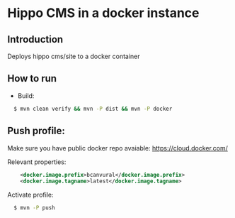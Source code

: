 # Hippo CMS in a docker instance

## Introduction
Deploys hippo cms/site to a docker container

## How to run

* Build:

```bash
  $ mvn clean verify && mvn -P dist && mvn -P docker 
```

## Push profile:
Make sure you have public docker repo avaiable:
https://cloud.docker.com/

Relevant properties:
```xml
    <docker.image.prefix>bcanvural</docker.image.prefix>
    <docker.image.tagname>latest</docker.image.tagname>
```
Activate profile:

```bash
  $ mvn -P push
```
